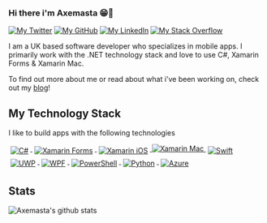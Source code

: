 ### Hi there i'm Axemasta 😁👋

[![My Twitter](https://img.shields.io/badge/-@Axemasta-%231DA1F2?style=flat-square&logo=twitter&logoColor=ffffff)](https://twitter.com/axemasta)
[![My GitHub](https://img.shields.io/badge/-Axemasta-%23181717?style=flat-square&logo=github)](https://github.com/axemasta)
[![My LinkedIn](https://img.shields.io/badge/-Alex%20Duffell-blue?style=flat-square&logo=Linkedin&logoColor=white&link=https://www.linkedin.com/in/alexander-duffell-a05a30130/)](https://www.linkedin.com/in/alexander-duffell-a05a30130/)
[![My Stack Overflow](https://img.shields.io/badge/-Axemasta-f48024?style=flat-square&logo=StackOverflow&logoColor=white&link=https://stackoverflow.com/users/8828057/axemasta)](https://stackoverflow.com/users/8828057/axemasta)


I am a UK based software developer who specializes in mobile apps. I primarily work with the .NET technology stack and love to use C#, Xamarin Forms & Xamarin Mac.

To find out more about me or read about what i've been working on, check out my [blog](https://axemasta.github.io)!

## My Technology Stack

I like to build apps with the following technologies

<a href="https://docs.microsoft.com/dotnet/csharp/">
    <img src="../Assets/csharp.svg" alt="C#" style="vertical-align:top; margin:4px">
</a>

<a href="https://github.com/xamarin/Xamarin.Forms">
    <img src="../Assets/xamarinforms.svg" alt="Xamarin Forms" style="vertical-align:top; margin:4px">
</a>

<a href="https://github.com/xamarin/xamarin-macios">
    <img src="../Assets/xamarinios.svg" alt="Xamarin iOS" style="vertical-align:top; margin:4px">
</a>

<a href="https://github.com/xamarin/xamarin-macios">
    <img src="../Assets/xamarinmac.svg" alt="Xamarin Mac" styl
    e="vertical-align:top; margin:4px">
</a>
<a href="https://developer.apple.com/swift/">
    <img src="../Assets/swift.svg" alt="Swift" style="vertical-align:top; margin:4px">
</a>

<a href="https://docs.microsoft.com/en-us/windows/uwp/get-started/universal-application-platform-guide">
    <img src="../Assets/uwp.svg" alt="UWP" style="vertical-align:top; margin:4px">
</a>

<a href="https://docs.microsoft.com/en-us/visualstudio/designers/getting-started-with-wpf?view=vs-2019#:~:text=Windows%20Presentation%20Foundation%20(WPF)%20is,binding%2C%20documents%2C%20and%20security.">
    <img src="../Assets/wpf.svg" alt="WPF" style="vertical-align:top; margin:4px">
</a>

<a href="https://docs.microsoft.com/en-us/powershell/scripting/overview?view=powershell-7.1">
    <img src="../Assets/powershell.svg" alt="PowerShell" style="vertical-align:top; margin:4px">
</a>

<a href="https://www.python.org/">
    <img src="../Assets/python.svg" alt="Python" style="vertical-align:top; margin:4px">
</a>

<a href="https://azure.microsoft.com/en-gb/overview/what-is-azure/">
    <img src="../Assets/azure.svg" alt="Azure" style="vertical-align:top; margin:4px">
</a>

## Stats

![Axemasta's github stats](https://github-readme-stats.vercel.app/api?username=axemasta&show_icons=true&theme=dracula)
